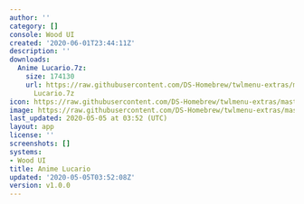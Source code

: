 ```yaml
---
author: ''
category: []
console: Wood UI
created: '2020-06-01T23:44:11Z'
description: ''
downloads:
  Anime Lucario.7z:
    size: 174130
    url: https://raw.githubusercontent.com/DS-Homebrew/twlmenu-extras/master/_nds/TWiLightMenu/akmenu/themes/Anime
      Lucario.7z
icon: https://raw.githubusercontent.com/DS-Homebrew/twlmenu-extras/master/_nds/TWiLightMenu/akmenu/themes/meta/Anime%20Lucario/icon.png
image: https://raw.githubusercontent.com/DS-Homebrew/twlmenu-extras/master/_nds/TWiLightMenu/akmenu/themes/meta/Anime%20Lucario/icon.png
last_updated: 2020-05-05 at 03:52 (UTC)
layout: app
license: ''
screenshots: []
systems:
- Wood UI
title: Anime Lucario
updated: '2020-05-05T03:52:08Z'
version: v1.0.0
---
```

